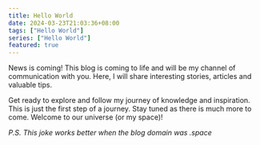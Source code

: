 ```yaml
---
title: Hello World
date: 2024-03-23T21:03:36+08:00
tags: ["Hello World"]
series: ["Hello World"]
featured: true
---
```


News is coming!
This blog is coming to life and will be my channel of communication with you. Here, I will share interesting stories, articles and valuable tips.
<!--more-->
Get ready to explore and follow my journey of knowledge and inspiration. This is just the first step of a journey. Stay tuned as there is much more to come. Welcome to our universe (or my space)!

_P.S. This joke works better when the blog domain was .space_
